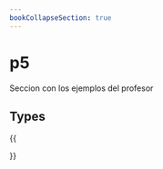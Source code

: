 ```yaml
---
bookCollapseSection: true
---
```


# p5

Seccion con los ejemplos del profesor

## Types

{{<section>}}
